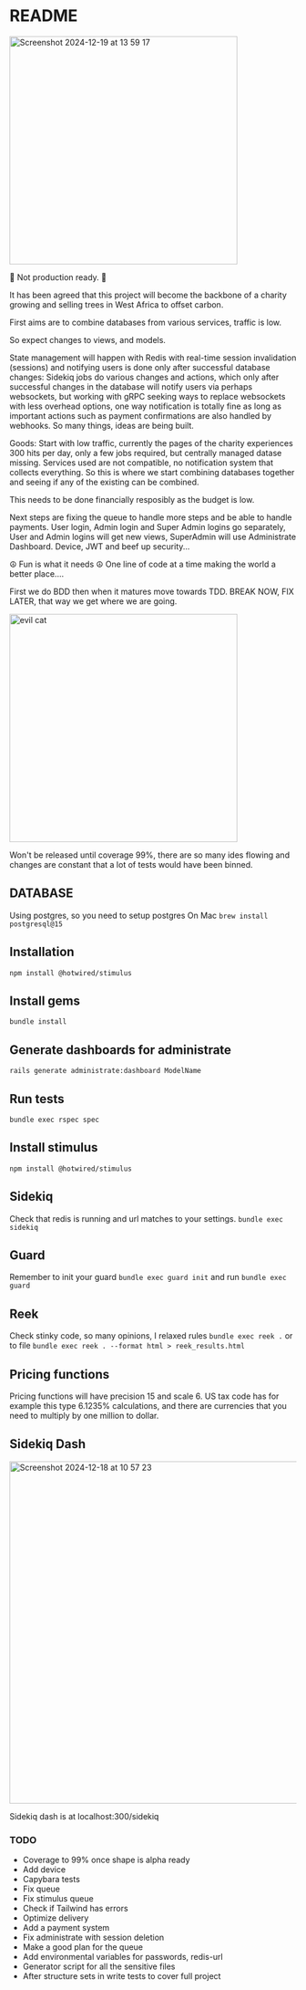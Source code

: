 # README
<img width="400" alt="Screenshot 2024-12-19 at 13 59 17" src="https://github.com/user-attachments/assets/1db084ec-d2c3-4c5c-932a-48d765fec7e4" />

🌸 Not production ready. 🌸

It has been agreed that this project will become the backbone of a charity growing and selling trees in West Africa to offset carbon.

First aims are to combine databases from various services, traffic is low.

So expect changes to views, and models.

State management will happen with Redis with real-time session invalidation (sessions) and notifying users is done only after successful database changes:
Sidekiq jobs do various changes and actions, which only after successful changes in the database will notify users via perhaps websockets, but working with gRPC seeking ways to replace websockets with less overhead options, one way notification is totally fine as long as important actions such as payment confirmations are also handled by webhooks.
So many things, ideas are being built.

Goods:
Start with low traffic, currently the pages of the charity experiences 300 hits per day, only a few jobs required, but centrally managed datase missing. Services used are not compatible, no notification system that collects everything. So this is where we start combining databases together and seeing if any of the existing can be combined.

This needs to be done financially resposibly as the budget is low.

Next steps are fixing the queue to handle more steps and be able to handle payments.
User login, Admin login and Super Admin logins go separately, User and Admin logins will get new views, SuperAdmin will use Administrate Dashboard.
Device, JWT and beef up security...

:peace_symbol: Fun is what it needs :peace_symbol:
One line of code at a time making the world a better place.... 

First we do BDD then when it matures move towards TDD. 
BREAK NOW, FIX LATER, that way we get where we are going.

<img src="https://github.com/user-attachments/assets/6c5a5e90-9949-4905-92cd-00d9b102de94" width="400" alt="evil cat">

Won't be released until coverage 99%, there are so many ides flowing and changes are constant that a lot of tests would have been binned.

## DATABASE
Using postgres, so you need to setup postgres
On Mac
```brew install postgresql@15```

## Installation
```npm install @hotwired/stimulus```

## Install gems
```bundle install```

## Generate dashboards for administrate
```rails generate administrate:dashboard ModelName```

## Run tests
```bundle exec rspec spec```

## Install stimulus
```npm install @hotwired/stimulus```

## Sidekiq
Check that redis is running and url matches to your settings.
```bundle exec sidekiq```

## Guard
Remember to init your guard
```bundle exec guard init```
and run
```bundle exec guard```

## Reek
Check stinky code, so many opinions, I relaxed rules
```bundle exec reek .```
or to file
```bundle exec reek . --format html > reek_results.html```

## Pricing functions
Pricing functions will have precision 15 and scale 6. US tax code has for example this type 6.1235% calculations, and there are currencies that you need to multiply by one million to dollar. 

## Sidekiq Dash
<img width="600" alt="Screenshot 2024-12-18 at 10 57 23" src="https://github.com/user-attachments/assets/3a4f7ab4-f668-4fd7-89a7-cb46a9fb8fb5" />

Sidekiq dash is at localhost:300/sidekiq

### TODO
* Coverage to 99% once shape is alpha ready
* Add device
* Capybara tests
* Fix queue
* Fix stimulus queue
* Check if Tailwind has errors
* Optimize delivery
* Add a payment system
* Fix administrate with session deletion
* Make a good plan for the queue
* Add environmental variables for passwords, redis-url
* Generator script for all the sensitive files
* After structure sets in write tests to cover full project
